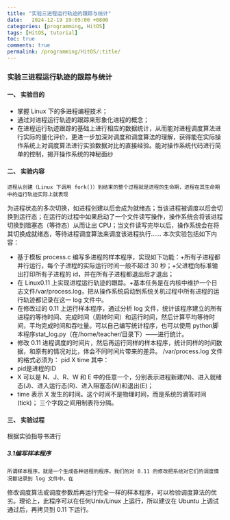 ```yaml
---
title: "实验三进程运行轨迹的跟踪与统计"
date:   2024-12-19 19:05:00 +0800
categories: [programming, HitOS]
tags: [HitOS, tutorial]
toc: true
comments: true
permalink: /programming/HitOS/:title/
---
```


### 实验三进程运行轨迹的跟踪与统计
#### 一、 实验目的
* 掌握 Linux 下的多进程编程技术；
* 通过对进程运行轨迹的跟踪来形象化进程的概念；
* 在进程运行轨迹跟踪的基础上进行相应的数据统计，从而能对进程调度算法进行实际的量化评价，更进一步加深对调度和调度算法的理解，获得能在实际操作系统上对调度算法进行实验数据对比的直接经验。能对操作系统代码进行简单的控制，揭开操作系统的神秘面纱
#### 二、 实验内容 
    进程从创建（Linux 下调用 fork()）到结束的整个过程就是进程的生命期，进程在其生命期中的运行轨迹实际上就表现
为进程状态的多次切换，如进程创建以后会成为就绪态；当该进程被调度以后会切换到运行态；在运行的过程中如果启动了一个文件读写操作，操作系统会将该进程切换到阻塞态（等待态）从而让出 CPU；当文件读写完毕以后，操作系统会在将其切换成就绪态，等待进程调度算法来调度该进程执行......
本次实验包括如下内容：
* 基于模板 process.c 编写多进程的样本程序，实现如下功能：+所有子进程都并行运行，每个子进程的实际运行时间一般不超过 30 秒；+父进程向标准输出打印所有子进程的 id，并在所有子进程都退出后才退出；
* 在 Linux0.11 上实现进程运行轨迹的跟踪。+基本任务是在内核中维护一个日志文件/var/process.log，把从操作系统启动到系统关机过程中所有进程的运行轨迹都记录在这一 log 文件中。
* 在修改过的 0.11 上运行样本程序，通过分析 log 文件，统计该程序建立的所有进程的等待时间、完成时间（周转时间）和运行时间，然后计算平均等待时间，平均完成时间和吞吐量。可以自己编写统计程序，也可以使用 python脚本程序stat_log.py（在/home/teacher/目录下）——进行统计。
* 修改 0.11 进程调度的时间片，然后再运行同样的样本程序，统计同样的时间数据，和原有的情况对比，体会不同时间片带来的差异。
/var/process.log 文件的格式必须为：
pid    X   time
其中：
* pid是进程的ID
* X 可以是 N、J、R、W 和 E 中的任意一个，分别表示进程新建(N)、进入就绪态(J)、进入运行态(R)、进入阻塞态(W)和退出(E)；
* time 表示 X 发生的时间。这个时间不是物理时间，而是系统的滴答时间(tick)；
三个字段之间用制表符分隔。
#### 三、 实验过程
根据实验指导书进行
##### 3.1编写样本程序
    所谓样本程序，就是一个生成各种进程的程序。我们的对 0.11 的修改把系统对它们的调度情况都记录到 log 文件中。在
修改调度算法或调度参数后再运行完全一样的样本程序，可以检验调度算法的优劣。理论上，此程序可以在任何Unix/Linux 上运行，所以建议在 Ubuntu 上调试通过后，再拷贝到 0.11 下运行。